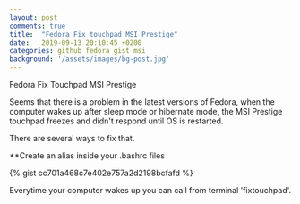 ```yaml
---
layout: post
comments: true
title:  "Fedora Fix touchpad MSI Prestige"
date:   2019-09-13 20:10:45 +0200
categories: github fedora gist msi
background: '/assets/images/bg-post.jpg'
---
```


Fedora Fix Touchpad MSI Prestige

Seems that there is a problem in the latest versions of Fedora, when the computer wakes up after sleep mode or hibernate mode, the MSI Prestige touchpad freezes and didn't respond until OS is restarted.

There are several ways to fix that.

**Create an alias inside your .bashrc files

{% gist cc701a468c7e402e757a2d2198bcfafd %}

Everytime your computer wakes up you can call from terminal 'fixtouchpad'.